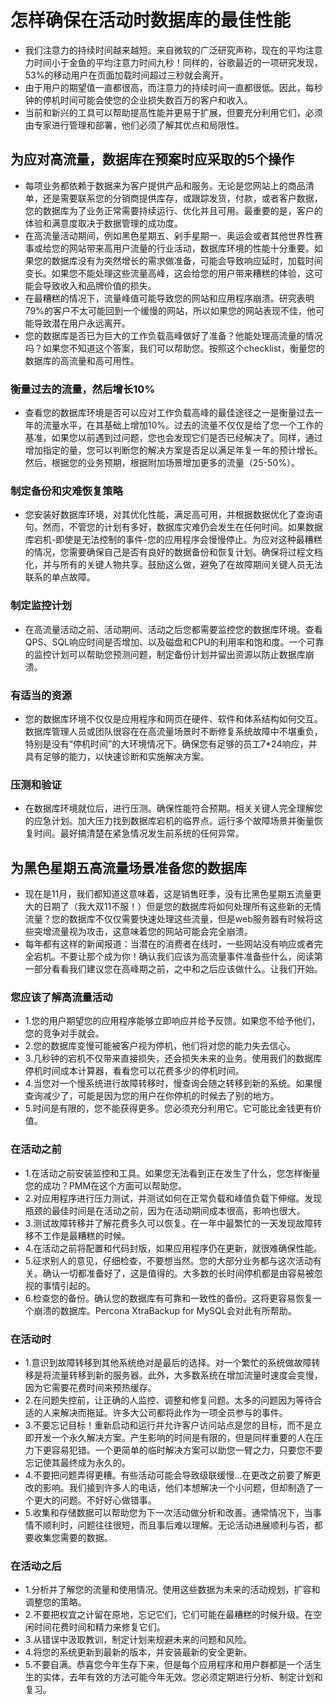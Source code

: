# 怎样确保在活动时数据库的最佳性能



- 我们注意力的持续时间越来越短。来自微软的广泛研究声称，现在的平均注意力时间小于金鱼的平均注意力时间九秒！同样的，谷歌最近的一项研究发现，53%的移动用户在页面加载时间超过三秒就会离开。
- 由于用户的期望值一直都很高，而注意力的持续时间一直都很低。因此，每秒钟的停机时间可能会使您的企业损失数百万的客户和收入。
- 当前和新兴的工具可以帮助提高性能并更易于扩展，但要充分利用它们，必须由专家进行管理和部署，他们必须了解其优点和局限性。
## 为应对高流量，数据库在预案时应采取的5个操作
- 每项业务都依赖于数据来为客户提供产品和服务。无论是您网站上的商品清单，还是需要联系您的分销商提供库存，或跟踪发货，付款，或者客户数据，您的数据库为了业务正常需要持续运行、优化并且可用。最重要的是，客户的体验和满意度取决于数据管理的成功度。
- 在高流量活动期间，例如黑色星期五、剁手星期一、奥运会或者其他世界性赛事或给您的网站带来高用户流量的行业活动，数据库环境的性能十分重要。如果您的数据库没有为突然增长的需求做准备，可能会导致响应延时，加载时间变长。如果您不能处理这些流量高峰，这会给您的用户带来糟糕的体验，这可能会导致收入和品牌价值的损失。
- 在最糟糕的情况下，流量峰值可能导致您的网站和应用程序崩溃。研究表明79%的客户不太可能回到一个缓慢的网站，所以如果您的网站表现不佳，他可能导致潜在用户永远离开。
- 您的数据库是否已为巨大的工作负载高峰做好了准备？他能处理高流量的情况吗？如果您不知道这个答案，我们可以帮助您。按照这个checklist，衡量您的数据库的高流量和高可用性。
### 衡量过去的流量，然后增长10%
- 查看您的数据库环境是否可以应对工作负载高峰的最佳途径之一是衡量过去一年的流量水平，在其基础上增加10%。过去的流量不仅仅是给了您一个工作的基准，如果您以前遇到过问题，您也会发现它们是否已经解决了。同样，通过增加指定的量，您可以判断您的解决方案是否足以满足年复一年的预计增长。然后，根据您的业务预期，根据附加场景增加更多的流量（25-50%）。
### 制定备份和灾难恢复策略
- 您安装好数据库环境，对其优化性能，满足高可用，并根据数据优化了查询语句。然而，不管您的计划有多好，数据库灾难仍会发生在任何时间。如果数据库宕机-即使是无法控制的事件-您的应用程序会慢慢停止。为应对这种最糟糕的情况，您需要确保自己是否有良好的数据备份和恢复计划。确保将过程文档化，并与所有的关键人物共享。鼓励这么做，避免了在故障期间关键人员无法联系的单点故障。
### 制定监控计划
- 在高流量活动之前、活动期间、活动之后您都需要监控您的数据库环境。查看QPS、SQL响应时间是否增加、以及磁盘和CPU的利用率和饱和度。一个可靠的监控计划可以帮助您预测问题，制定备份计划并留出资源以防止数据库崩溃。
### 有适当的资源
- 您的数据库环境不仅仅是应用程序和网页在硬件、软件和体系结构如何交互。数据库管理人员或团队很容在在高流量场景时不断修复系统故障中不堪重负，特别是没有“停机时间”的大环境情况下。确保您有足够的员工7*24响应，并具有足够的能力，以快速诊断和实施解决方案。
### 压测和验证
- 在数据库环境就位后，进行压测。确保性能符合预期。相关关键人完全理解您的应急计划。加大压力找到数据库宕机的临界点。运行多个故障场景并衡量恢复时间。最好搞清楚在紧急情况发生前系统的任何异常。
## 为黑色星期五高流量场景准备您的数据库
- 现在是11月，我们都知道这意味着，这是销售旺季，没有比黑色星期五流量更大的日期了（我大双11不服！）但是您的数据库将如何处理所有这些新的无情流量？您的数据库不仅仅需要快速处理这些流量，但是web服务器有时候将这些突增流量视为攻击，这意味着您的网站可能会完全崩溃。
- 每年都有这样的新闻报道：当潜在的消费者在线时，一些网站没有响应或者完全宕机。不要让那个成为你！确认我们应该为高流量事件准备些什么，阅读第一部分看看我们建议您在高峰期之前，之中和之后应该做什么。让我们开始。
### 您应该了解高流量活动
- 1.您的用户期望您的应用程序能够立即响应并给予反馈。如果您不给予他们，您的竞争对手就会。
- 2.您的数据库变慢可能被客户视为停机，他们将对您的能力失去信心。
- 3.几秒钟的宕机不仅带来直接损失，还会损失未来的业务。使用我们的数据库停机时间成本计算器，看看您可以花费多少的停机时间。
- 4.当您对一个慢系统进行故障转移时，慢查询会随之转移到新的系统。如果慢查询减少了，可能是因为您的用户在你停机的时候去了别的地方。
- 5.时间是有限的，您不能获得更多。您必须充分利用它。它可能比金钱更有价值。
### 在活动之前
- 1.在活动之前安装监控和工具。如果您无法看到正在发生了什么，您怎样衡量您的成功？PMM在这个方面可以帮助您。
- 2.对应用程序进行压力测试，并测试如何在正常负载和峰值负载下伸缩。发现瓶颈的最佳时间是在活动之前，因为在活动期间成本很高，影响也很大。
- 3.测试故障转移并了解花费多久可以恢复。在一年中最繁忙的一天发现故障转移不工作是最糟糕的时候。
- 4.在活动之前将配置和代码封版，如果应用程序仍在更新，就很难确保性能。
- 5.征求别人的意见，仔细检查，不要想当然。您的大部分业务都与这次活动有关。确认一切都准备好了，这是值得的。大多数的长时间停机都是由容易被忽视的事情引起的。
- 6.检查您的备份。确认您的数据库有可靠和一致性的备份。这将更容易恢复一个崩溃的数据库。Percona XtraBackup for MySQL会对此有所帮助。
### 在活动时
- 1.意识到故障转移到其他系统绝对是最后的选择。对一个繁忙的系统做故障转移是将流量转移到新的服务器。此外，大多数系统在增加流量时速度会变慢，因为它需要花费时间来预热缓存。
- 2.在问题失控前，让正确的人监控、调整和修复问题。太多的问题因为等待合适的人来解决而拖延。许多大公司都将此作为一项全员参与的事件。
- 3.不要忘记目标！重新启动和运行并允许客户访问站点是您的目标，而不是立即开发一个永久解决方案。产生影响的时间是有限的，但是同样重要的人在压力下更容易犯错。一个更简单的临时解决方案可以助您一臂之力，只要您不要忘记使其最终成为永久的。
- 4.不要把问题弄得更糟。有些活动可能会导致级联缓慢...在更改之前要了解更改的影响。我们接到许多人的电话，他们本想解决一个小问题，但却制造了一个更大的问题。不好好心做错事。
- 5.收集和存储数据可以帮助您为下一次活动做分析和改善。通常情况下，当事情不顺利时，问题往往很短，而且事后难以理解。无论活动进展顺利与否，都要收集您需要的数据。
### 在活动之后
- 1.分析并了解您的流量和使用情况。使用这些数据为未来的活动规划，扩容和调整您的策略。
- 2.不要把权宜之计留在原地，忘记它们，它们可能在最糟糕的时候升级。在空闲时间花费时间和精力来修复它们。
- 3.从错误中汲取教训，制定计划来规避未来的问题和风险。
- 4.将您的系统更新到最新的版本，并安装最新的安全更新。
- 5.不要自满。恭喜您今年生存下来，但是每个应用程序和用户群都是一个活生生的实体，去年有效的方法可能今年无效。您必须定期进行分析、制定计划和复习。
